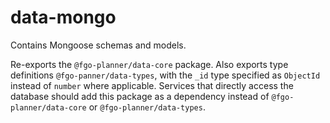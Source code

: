 # data-mongo
Contains Mongoose schemas and models. 

Re-exports the `@fgo-planner/data-core` package. Also exports type definitions `@fgo-panner/data-types`, with the `_id` type specified as `ObjectId` instead of `number` where applicable. Services that directly access the database should add this package as a dependency instead of `@fgo-planner/data-core` or `@fgo-planner/data-types`.
